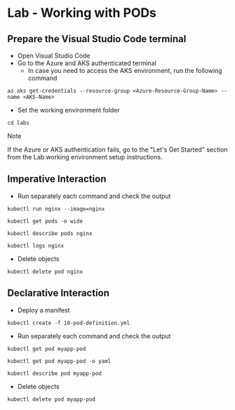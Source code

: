# Lab - Working with PODs

## Prepare the Visual Studio Code terminal

* Open Visual Studio Code
* Go to the Azure and AKS authenticated terminal
  * In case you need to access the AKS environment, run the following command

```shell
az aks get-credentials --resource-group <Azure-Resource-Group-Name> --name <AKS-Name> 
```

* Set the working environment folder

```shell
cd labs
```

> [!NOTE]
> If the Azure or AKS authentication fails, go to the "Let's Get Started" section from the  Lab working environment setup instructions.

## Imperative Interaction

* Run separately each command and check the output

```shell
kubectl run nginx --image=nginx

kubectl get pods -o wide

kubectl describe pods nginx

kubectl logs nginx 
```

* Delete objects

```shell
kubectl delete pod nginx
```

## Declarative Interaction

* Deploy a manifest

```shell
kubectl create -f 10-pod-definition.yml
```

* Run separately each command and check the output

```shell
kubectl get pod myapp-pod

kubectl get pod myapp-pod -o yaml

kubectl describe pod myapp-pod
```

* Delete objects

```shell
kubectl delete pod myapp-pod
```
